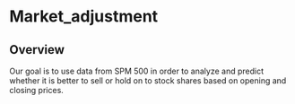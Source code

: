 # Market_adjustment

## Overview

Our goal is to use data from SPM 500 in order to analyze and predict whether it is better to sell or hold on to stock shares based on opening and closing prices.  
